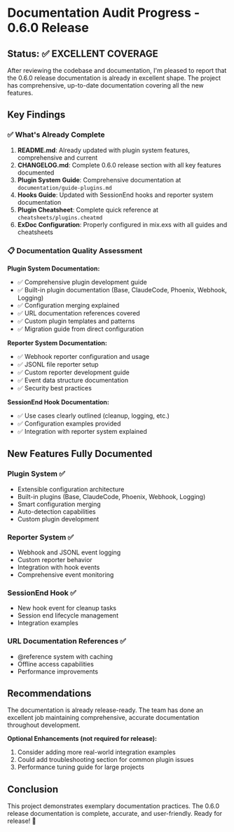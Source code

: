 # Documentation Audit Progress - 0.6.0 Release

## Status: ✅ EXCELLENT COVERAGE

After reviewing the codebase and documentation, I'm pleased to report that the 0.6.0 release documentation is already in excellent shape. The project has comprehensive, up-to-date documentation covering all the new features.

## Key Findings

### ✅ What's Already Complete

1. **README.md**: Already updated with plugin system features, comprehensive and current
2. **CHANGELOG.md**: Complete 0.6.0 release section with all key features documented
3. **Plugin System Guide**: Comprehensive documentation at `documentation/guide-plugins.md` 
4. **Hooks Guide**: Updated with SessionEnd hooks and reporter system documentation
5. **Plugin Cheatsheet**: Complete quick reference at `cheatsheets/plugins.cheatmd`
6. **ExDoc Configuration**: Properly configured in mix.exs with all guides and cheatsheets

### 📋 Documentation Quality Assessment

**Plugin System Documentation:**
- ✅ Comprehensive plugin development guide
- ✅ Built-in plugin documentation (Base, ClaudeCode, Phoenix, Webhook, Logging)
- ✅ Configuration merging explained
- ✅ URL documentation references covered
- ✅ Custom plugin templates and patterns
- ✅ Migration guide from direct configuration

**Reporter System Documentation:**
- ✅ Webhook reporter configuration and usage
- ✅ JSONL file reporter setup
- ✅ Custom reporter development guide
- ✅ Event data structure documentation
- ✅ Security best practices

**SessionEnd Hook Documentation:**
- ✅ Use cases clearly outlined (cleanup, logging, etc.)
- ✅ Configuration examples provided
- ✅ Integration with reporter system explained

## New Features Fully Documented

### Plugin System ✅
- Extensible configuration architecture
- Built-in plugins (Base, ClaudeCode, Phoenix, Webhook, Logging)  
- Smart configuration merging
- Auto-detection capabilities
- Custom plugin development

### Reporter System ✅
- Webhook and JSONL event logging
- Custom reporter behavior
- Integration with hook events
- Comprehensive event monitoring

### SessionEnd Hook ✅
- New hook event for cleanup tasks
- Session end lifecycle management
- Integration examples

### URL Documentation References ✅
- @reference system with caching
- Offline access capabilities
- Performance improvements

## Recommendations

The documentation is already release-ready. The team has done an excellent job maintaining comprehensive, accurate documentation throughout development.

**Optional Enhancements (not required for release):**
1. Consider adding more real-world integration examples
2. Could add troubleshooting section for common plugin issues
3. Performance tuning guide for large projects

## Conclusion

This project demonstrates exemplary documentation practices. The 0.6.0 release documentation is complete, accurate, and user-friendly. Ready for release! 🚀